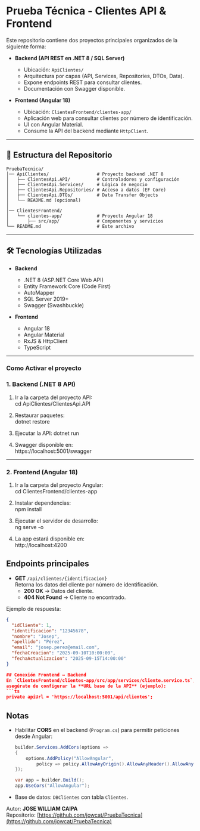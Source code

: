 # Prueba Técnica - Clientes API & Frontend

Este repositorio contiene dos proyectos principales organizados de la siguiente forma:

- **Backend (API REST en .NET 8 / SQL Server)**
  - Ubicación: `ApiClientes/`
  - Arquitectura por capas (API, Services, Repositories, DTOs, Data).
  - Expone endpoints REST para consultar clientes.
  - Documentación con Swagger disponible.

- **Frontend (Angular 18)**
  - Ubicación: `ClientesFrontend/clientes-app/`
  - Aplicación web para consultar clientes por número de identificación.
  - UI con Angular Material.
  - Consume la API del backend mediante `HttpClient`.

---

## 📂 Estructura del Repositorio

```
PruebaTecnica/
│── ApiClientes/                  # Proyecto backend .NET 8
│   ├── ClientesApi.API/          # Controladores y configuración
│   ├── ClientesApi.Services/     # Lógica de negocio
│   ├── ClientesApi.Repositories/ # Acceso a datos (EF Core)
│   ├── ClientesApi.DTOs/         # Data Transfer Objects
│   └── README.md (opcional)
│
│── ClientesFrontend/
│   └── clientes-app/             # Proyecto Angular 18
│       ├── src/app/              # Componentes y servicios
└── README.md                     # Este archivo
```

---

## 🛠️ Tecnologías Utilizadas

- **Backend**
  - .NET 8 (ASP.NET Core Web API)
  - Entity Framework Core (Code First)
  - AutoMapper
  - SQL Server 2019+
  - Swagger (Swashbuckle)

- **Frontend**
  - Angular 18
  - Angular Material
  - RxJS & HttpClient
  - TypeScript

---

### Como Activar el proyecto
### 1. Backend (.NET 8 API)

1. Ir a la carpeta del proyecto API:   
   cd ApiClientes/ClientesApi.API   

2. Restaurar paquetes:   
   dotnet restore   

4. Ejecutar la API:
   dotnet run

5. Swagger disponible en:   
   https://localhost:5001/swagger   

---

### 2. Frontend (Angular 18)

1. Ir a la carpeta del proyecto Angular:   
   cd ClientesFrontend/clientes-app   

2. Instalar dependencias:   
   npm install   

3. Ejecutar el servidor de desarrollo:   
   ng serve -o   

4. La app estará disponible en:   
   http://localhost:4200   

## Endpoints principales

- **GET** `/api/clientes/{identificacion}`  
  Retorna los datos del cliente por número de identificación.  
  - **200 OK** → Datos del cliente.  
  - **404 Not Found** → Cliente no encontrado.  

Ejemplo de respuesta:
```json
{
  "idCliente": 1,
  "identificacion": "12345678",
  "nombre": "Josep",
  "apellido": "Pérez",
  "email": "josep.perez@email.com",
  "fechaCreacion": "2025-09-10T10:00:00",
  "fechaActualizacion": "2025-09-15T14:00:00"
}

## Conexión Frontend ↔ Backend
En `ClientesFrontend/clientes-app/src/app/services/cliente.service.ts`,  
asegúrate de configurar la **URL base de la API** (ejemplo):
```ts
private apiUrl = 'https://localhost:5001/api/clientes';
```
## Notas
- Habilitar **CORS** en el backend (`Program.cs`) para permitir peticiones desde Angular:
  ```csharp
  builder.Services.AddCors(options =>
  {
      options.AddPolicy("AllowAngular",
          policy => policy.AllowAnyOrigin().AllowAnyHeader().AllowAnyMethod());
  });

  var app = builder.Build();
  app.UseCors("AllowAngular");
- Base de datos: `DBClientes` con tabla `Clientes`.

Autor: **JOSE WILLIAM CAIPA**   
Repositorio: [https://github.com/jowcat/PruebaTecnica](https://github.com/jowcat/PruebaTecnica)
